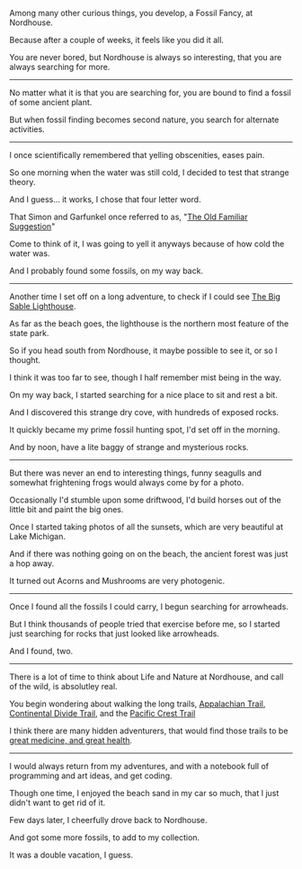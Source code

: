 Among many other curious things,
you develop, a Fossil Fancy, at Nordhouse.

Because after a couple of weeks,
it feels like you did it all.

You are never bored, but Nordhouse is always so interesting,
that you are always searching for more.

---

No matter what it is that you are searching for,
you are bound to find a fossil of some ancient plant.

But when fossil finding becomes second nature,
you search for alternate activities.

---

I once scientifically remembered that yelling obscenities,
eases pain.

So one morning when the water was still cold,
I decided to test that strange theory.

And I guess... it works,
I chose that four letter word.

That Simon and Garfunkel once referred to as,
"[The Old Familiar Suggestion][1]"

Come to think of it,
I was going to yell it anyways because of how cold the water was.

And I probably found some fossils,
on my way back.

---

Another time I set off on a long adventure,
to check if I could see [The Big Sable Lighthouse][2].

As far as the beach goes,
the lighthouse is the northern most feature of the state park.

So if you head south from Nordhouse,
it maybe possible to see it, or so I thought.

I think it was too far to see,
though I half remember mist being in the way.

On my way back,
I started searching for a nice place to sit and rest a bit.

And I discovered this strange dry cove,
with hundreds of exposed rocks.

It quickly became my prime fossil hunting spot,
I'd set off in the morning.

And by noon,
have a lite baggy of strange and mysterious rocks.

---

But there was never an end to interesting things,
funny seagulls and somewhat frightening frogs would always come by for a photo.

Occasionally I'd stumble upon some driftwood,
I'd build horses out of the little bit and paint the big ones.

Once I started taking photos of all the sunsets,
which are very beautiful at Lake Michigan.

And if there was nothing going on on the beach,
the ancient forest was just a hop away.

It turned out Acorns and Mushrooms
are very photogenic.

---

Once I found all the fossils I could carry,
I begun searching for arrowheads.

But I think thousands of people tried that exercise before me,
so I started just searching for rocks that just looked like arrowheads.

And I found,
two.

---

There is a lot of time to think about Life and Nature at Nordhouse,
and call of the wild, is absolutley real.

You begin wondering about walking the long trails,
[Appalachian Trail][3], [Continental Divide Trail][4], and the [Pacific Crest Trail][5]

I think there are many hidden adventurers,
that would find those trails to be [great medicine, and great health][6].

---

I would always return from my adventures,
and with a notebook full of programming and art ideas, and get coding.

Though one time, I enjoyed the beach sand in my car so much,
that I just didn't want to get rid of it.

Few days later,
I cheerfully drove back to Nordhouse.

And got some more fossils,
to add to my collection.

It was a double vacation,
I guess.

[1]: https://www.youtube.com/watch?v=C9sWiuWm37w
[2]: https://en.wikipedia.org/wiki/Big_Sable_Point_Light
[3]: https://www.youtube.com/watch?v=EzXP5PjRHjM
[4]: https://www.youtube.com/watch?v=1ewQvcGhQAA
[5]: https://www.youtube.com/watch?v=V4D4TcgppD8
[6]: https://www.youtube.com/watch?v=hPSvdKTEZug
